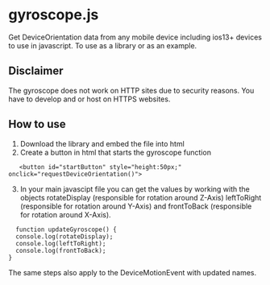 # gyroscope.js
Get DeviceOrientation data from any mobile device including ios13+ devices to use in javascript.
To use as a library or as an example.

## Disclaimer
The gyroscope does not work on HTTP sites due to security reasons.
You have to develop and or host on HTTPS websites.

## How to use
1. Download the library and embed the file into html
2. Create a button in html that starts the gyroscope function
```
   <button id="startButton" style="height:50px;" onclick="requestDeviceOrientation()">
```
3. In your main javascipt file you can get the values by working with the objects rotateDisplay (responsible for rotation around Z-Axis)
leftToRight (responsible for rotation around Y-Axis) and frontToBack (responsible for rotation around X-Axis).

```
  function updateGyroscope() {
  console.log(rotateDisplay);
  console.log(leftToRight);
  console.log(frontToBack);
}
```

The same steps also apply to the DeviceMotionEvent with updated names.
